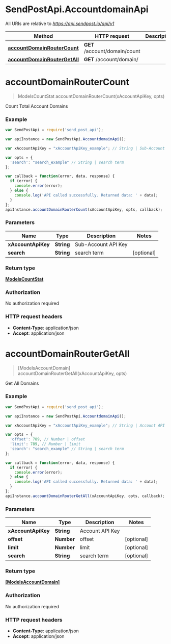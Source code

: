# SendPostApi.AccountdomainApi

All URIs are relative to *https://api.sendpost.io/api/v1*

Method | HTTP request | Description
------------- | ------------- | -------------
[**accountDomainRouterCount**](AccountdomainApi.md#accountDomainRouterCount) | **GET** /account/domain/count | 
[**accountDomainRouterGetAll**](AccountdomainApi.md#accountDomainRouterGetAll) | **GET** /account/domain/ | 


<a name="accountDomainRouterCount"></a>
# **accountDomainRouterCount**
> ModelsCountStat accountDomainRouterCount(xAccountApiKey, opts)



Count Total Account Domains

### Example
```javascript
var SendPostApi = require('send_post_api');

var apiInstance = new SendPostApi.AccountdomainApi();

var xAccountApiKey = "xAccountApiKey_example"; // String | Sub-Account API Key

var opts = { 
  'search': "search_example" // String | search term
};

var callback = function(error, data, response) {
  if (error) {
    console.error(error);
  } else {
    console.log('API called successfully. Returned data: ' + data);
  }
};
apiInstance.accountDomainRouterCount(xAccountApiKey, opts, callback);
```

### Parameters

Name | Type | Description  | Notes
------------- | ------------- | ------------- | -------------
 **xAccountApiKey** | **String**| Sub-Account API Key | 
 **search** | **String**| search term | [optional] 

### Return type

[**ModelsCountStat**](ModelsCountStat.md)

### Authorization

No authorization required

### HTTP request headers

 - **Content-Type**: application/json
 - **Accept**: application/json

<a name="accountDomainRouterGetAll"></a>
# **accountDomainRouterGetAll**
> [ModelsAccountDomain] accountDomainRouterGetAll(xAccountApiKey, opts)



Get All Domains

### Example
```javascript
var SendPostApi = require('send_post_api');

var apiInstance = new SendPostApi.AccountdomainApi();

var xAccountApiKey = "xAccountApiKey_example"; // String | Account API Key

var opts = { 
  'offset': 789, // Number | offset
  'limit': 789, // Number | limit
  'search': "search_example" // String | search term
};

var callback = function(error, data, response) {
  if (error) {
    console.error(error);
  } else {
    console.log('API called successfully. Returned data: ' + data);
  }
};
apiInstance.accountDomainRouterGetAll(xAccountApiKey, opts, callback);
```

### Parameters

Name | Type | Description  | Notes
------------- | ------------- | ------------- | -------------
 **xAccountApiKey** | **String**| Account API Key | 
 **offset** | **Number**| offset | [optional] 
 **limit** | **Number**| limit | [optional] 
 **search** | **String**| search term | [optional] 

### Return type

[**[ModelsAccountDomain]**](ModelsAccountDomain.md)

### Authorization

No authorization required

### HTTP request headers

 - **Content-Type**: application/json
 - **Accept**: application/json

